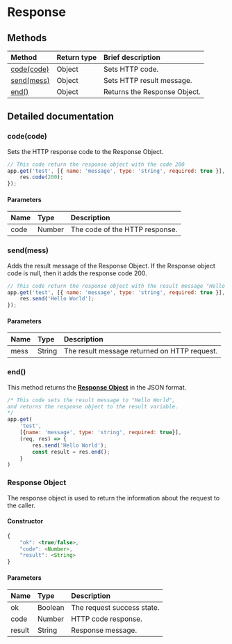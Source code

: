 # Response

## Methods

| Method                                | Return type | Brief description            |
| :------------------------------------ | :---------- | :--------------------------- |
| [code\(code\)](response.md#code-code) | Object      | Sets HTTP code.              |
| [send\(mess\)](response.md#send-mess) | Object      | Sets HTTP result message.    |
| [end\(\)](response.md#end)            | Object      | Returns the Response Object. |

## Detailed documentation

### code\(code\)

Sets the HTTP response code to the Response Object.

```javascript
// This code return the response object with the code 200
app.get('test', [{ name: 'message', type: 'string', required: true }], (req, res) => {
	res.code(200);
});
```

#### Parameters

| Name | Type   | Description                    |
| :--- | :----- | :----------------------------- |
| code | Number | The code of the HTTP response. |

### send\(mess\)

Adds the result message of the Response Object. If the Response object code is null, then it adds the response code 200.

```javascript
// This code return the response object with the result message "Hello World"
app.get('test', [{ name: 'message', type: 'string', required: true }], (req, res) => {
	res.send('Hello World');
});
```

#### Parameters

| Name | Type   | Description                                  |
| :--- | :----- | :------------------------------------------- |
| mess | String | The result message returned on HTTP request. |

### end\(\)

This method returns the [**Response Object**](#response-object) in the JSON format.

```javascript
/* This code sets the result message to "Hello World", 
and returns the response object to the result variable.
*/
app.get(
    'test', 
    [{name: 'message', type: 'string', required: true}],
    (req, res) => {
        res.send('Hello World');
        const result = res.end();
    }
)
```

### Response Object

The response object is used to return the information about the request to the caller.

#### Constructor

```javascript
{
    "ok": <true/false>,
    "code": <Number>,
    "result": <String>
}
```

#### Parameters

| Name   | Type    | Description                |
| :----- | :------ | :------------------------- |
| ok     | Boolean | The request success state. |
| code   | Number  | HTTP code response.        |
| result | String  | Response message.          |
